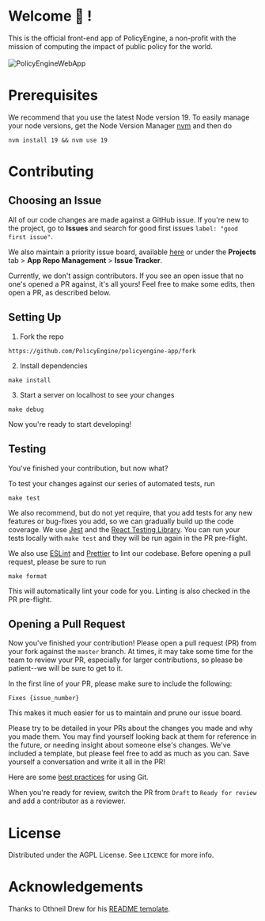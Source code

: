 # Welcome :wave: !

This is the official front-end app of PolicyEngine, a non-profit with the mission of computing the impact of public policy for the world. <br/><br/>
![PolicyEngineWebApp](https://github.com/PolicyEngine/policyengine-app/assets/14987227/70a1a74f-4585-42ec-8642-e4f4f6c2088b)

# Prerequisites

We recommend that you use the latest Node version 19. To easily manage your node versions, get the Node Version Manager [nvm](https://github.com/nvm-sh/nvm) and then do

```
nvm install 19 && nvm use 19
```

# Contributing

## Choosing an Issue

All of our code changes are made against a GitHub issue. If you're new to the project, go to **Issues** and search for good first issues `label: "good first issue"`.

We also maintain a priority issue board, available [here](https://github.com/orgs/PolicyEngine/projects/12) or under the **Projects** tab > **App Repo Management** > **Issue Tracker**.

Currently, we don't assign contributors. If you see an open issue that no one's opened a PR against, it's all yours! Feel free to make some edits, then open a PR, as described below.

## Setting Up

1. Fork the repo

```
https://github.com/PolicyEngine/policyengine-app/fork
```

2. Install dependencies

```
make install
```

3. Start a server on localhost to see your changes

```
make debug
```

Now you're ready to start developing!

## Testing

You've finished your contribution, but now what?

To test your changes against our series of automated tests, run

```
make test
```

We also recommend, but do not yet require, that you add tests for any new features or bug-fixes you add, so we can gradually build up the code coverage. We use [Jest](https://jestjs.io/docs/tutorial-react) and the [React Testing Library](https://github.com/testing-library/react-testing-library). You can run your tests locally with `make test` and they will be run again in the PR pre-flight.

We also use [ESLint](https://eslint.org/) and [Prettier](https://prettier.io/) to lint our codebase. Before opening a pull request, please be sure to run

```
make format
```

This will automatically lint your code for you. Linting is also checked in the PR pre-flight.

## Opening a Pull Request

Now you've finished your contribution! Please open a pull request (PR) from your fork against the `master` branch. At times, it may take some time for the team to review your PR, especially for larger contributions, so please be patient--we will be sure to get to it.

In the first line of your PR, please make sure to include the following:

```
Fixes {issue_number}
```

This makes it much easier for us to maintain and prune our issue board.

Please try to be detailed in your PRs about the changes you made and why you made them. You may find yourself looking back at them for reference in the future, or needing insight about someone else's changes. We've included a template, but please feel free to add as much as you can. Save yourself a conversation and write it all in the PR!

Here are some [best practices](https://deepsource.io/blog/git-best-practices/) for using Git.

When you're ready for review, switch the PR from `Draft` to `Ready for review` and add a contributor as a reviewer.

# License

Distributed under the AGPL License. See `LICENCE` for more info.

# Acknowledgements

Thanks to Othneil Drew for his [README template](https://github.com/othneildrew/Best-README-Template).
